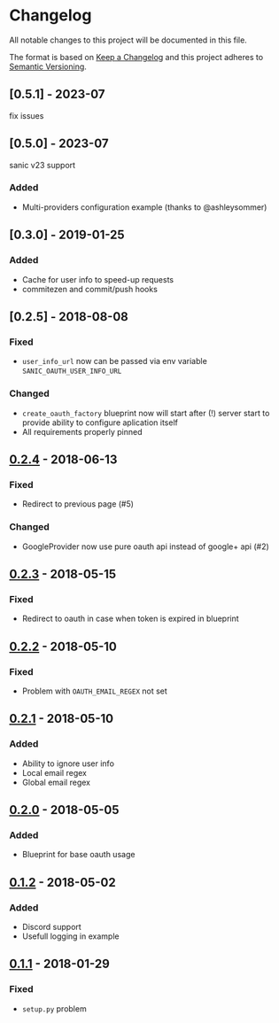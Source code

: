 # Changelog
All notable changes to this project will be documented in this file.

The format is based on [Keep a Changelog](http://keepachangelog.com/en/1.0.0/)
and this project adheres to [Semantic Versioning](http://semver.org/spec/v2.0.0.html).

## [0.5.1] - 2023-07
fix issues

## [0.5.0] - 2023-07
sanic v23 support

### Added

- Multi-providers configuration example (thanks to @ashleysommer)

## [0.3.0] - 2019-01-25

### Added

- Cache for user info to speed-up requests
- commitezen and commit/push hooks

## [0.2.5] - 2018-08-08

### Fixed

- `user_info_url` now can be passed via env variable `SANIC_OAUTH_USER_INFO_URL`

### Changed

- `create_oauth_factory` blueprint now will start after (!) server start to provide ability to configure aplication itself
- All requirements properly pinned

## [0.2.4] - 2018-06-13

### Fixed

- Redirect to previous page (#5)

### Changed

- GoogleProvider now use pure oauth api instead of google+ api (#2)

## [0.2.3] - 2018-05-15

### Fixed

- Redirect to oauth in case when token is expired in blueprint

## [0.2.2] - 2018-05-10

### Fixed

- Problem with `OAUTH_EMAIL_REGEX` not set

## [0.2.1] - 2018-05-10

### Added

- Ability to ignore user info
- Local email regex
- Global email regex

## [0.2.0] - 2018-05-05

### Added

- Blueprint for base oauth usage

## [0.1.2] - 2018-05-02

### Added

- Discord support
- Usefull logging in example

## [0.1.1] - 2018-01-29

### Fixed

- `setup.py` problem

[Unrelesed]: https://gitlab.com/SirEdvin/sanic-oauth/compare/v0.2.4...master
[0.2.4]: https://gitlab.com/SirEdvin/sanic-oauth/compare/v0.2.3...v0.2.4
[0.2.3]: https://gitlab.com/SirEdvin/sanic-oauth/compare/v0.2.2...v0.2.3
[0.2.2]: https://gitlab.com/SirEdvin/sanic-oauth/compare/v0.2.1...v0.2.2
[0.2.1]: https://gitlab.com/SirEdvin/sanic-oauth/compare/v0.2.0...v0.2.1
[0.2.0]: https://gitlab.com/SirEdvin/sanic-oauth/compare/v0.1.2...v0.2.0
[0.1.2]: https://gitlab.com/SirEdvin/sanic-oauth/compare/v0.1.1...v0.1.2
[0.1.1]: https://gitlab.com/SirEdvin/sanic-oauth/compare/v0.1.0...v0.1.1
